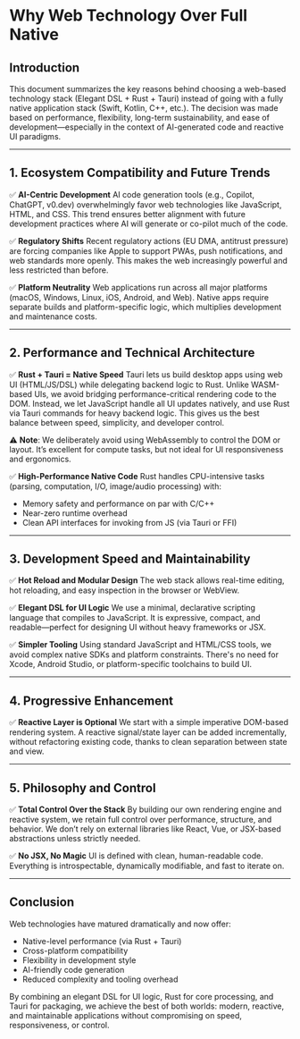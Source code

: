 # Why Web Technology Over Full Native

## Introduction

This document summarizes the key reasons behind choosing a web-based technology stack (Elegant DSL + Rust + Tauri) instead of going with a fully native application stack (Swift, Kotlin, C++, etc.). The decision was made based on performance, flexibility, long-term sustainability, and ease of development—especially in the context of AI-generated code and reactive UI paradigms.

---

## 1. Ecosystem Compatibility and Future Trends

✅ **AI-Centric Development**
AI code generation tools (e.g., Copilot, ChatGPT, v0.dev) overwhelmingly favor web technologies like JavaScript, HTML, and CSS. This trend ensures better alignment with future development practices where AI will generate or co-pilot much of the code.

✅ **Regulatory Shifts**
Recent regulatory actions (EU DMA, antitrust pressure) are forcing companies like Apple to support PWAs, push notifications, and web standards more openly. This makes the web increasingly powerful and less restricted than before.

✅ **Platform Neutrality**
Web applications run across all major platforms (macOS, Windows, Linux, iOS, Android, and Web). Native apps require separate builds and platform-specific logic, which multiplies development and maintenance costs.

---

## 2. Performance and Technical Architecture

✅ **Rust + Tauri = Native Speed**
Tauri lets us build desktop apps using web UI (HTML/JS/DSL) while delegating backend logic to Rust.
Unlike WASM-based UIs, we avoid bridging performance-critical rendering code to the DOM.
Instead, we let JavaScript handle all UI updates natively, and use Rust via Tauri commands for heavy backend logic.
This gives us the best balance between speed, simplicity, and developer control.

⚠️ **Note**: We deliberately avoid using WebAssembly to control the DOM or layout.
It’s excellent for compute tasks, but not ideal for UI responsiveness and ergonomics.

✅ **High-Performance Native Code**
Rust handles CPU-intensive tasks (parsing, computation, I/O, image/audio processing) with:

* Memory safety and performance on par with C/C++
* Near-zero runtime overhead
* Clean API interfaces for invoking from JS (via Tauri or FFI)

---

## 3. Development Speed and Maintainability

✅ **Hot Reload and Modular Design**
The web stack allows real-time editing, hot reloading, and easy inspection in the browser or WebView.

✅ **Elegant DSL for UI Logic**
We use a minimal, declarative scripting language that compiles to JavaScript. It is expressive, compact, and readable—perfect for designing UI without heavy frameworks or JSX.

✅ **Simpler Tooling**
Using standard JavaScript and HTML/CSS tools, we avoid complex native SDKs and platform constraints. There's no need for Xcode, Android Studio, or platform-specific toolchains to build UI.

---

## 4. Progressive Enhancement

✅ **Reactive Layer is Optional**
We start with a simple imperative DOM-based rendering system. A reactive signal/state layer can be added incrementally, without refactoring existing code, thanks to clean separation between state and view.

---

## 5. Philosophy and Control

✅ **Total Control Over the Stack**
By building our own rendering engine and reactive system, we retain full control over performance, structure, and behavior. We don’t rely on external libraries like React, Vue, or JSX-based abstractions unless strictly needed.

✅ **No JSX, No Magic**
UI is defined with clean, human-readable code. Everything is introspectable, dynamically modifiable, and fast to iterate on.

---

## Conclusion

Web technologies have matured dramatically and now offer:

* Native-level performance (via Rust + Tauri)
* Cross-platform compatibility
* Flexibility in development style
* AI-friendly code generation
* Reduced complexity and tooling overhead

By combining an elegant DSL for UI logic, Rust for core processing, and Tauri for packaging, we achieve the best of both worlds: modern, reactive, and maintainable applications without compromising on speed, responsiveness, or control.
